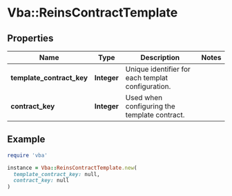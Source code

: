 # Vba::ReinsContractTemplate

## Properties

| Name | Type | Description | Notes |
| ---- | ---- | ----------- | ----- |
| **template_contract_key** | **Integer** | Unique identifier for each templat configuration. |  |
| **contract_key** | **Integer** | Used when configuring the template contract. |  |

## Example

```ruby
require 'vba'

instance = Vba::ReinsContractTemplate.new(
  template_contract_key: null,
  contract_key: null
)
```

